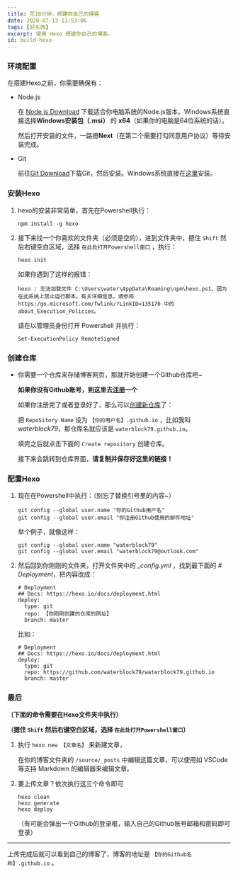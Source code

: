 ```yaml
---
title: 花10分钟，搭建你自己的博客
date: 2020-07-13 13:53:06
tags: [好东西]
excerpt: 使用 Hexo 搭建你自己的博客。
id: build-hexo
---
```


### 环境配置

在搭建Hexo之前，你需要确保有：

* Node.js

  在 [Node.js Download](https://nodejs.org/zh-cn/download/) 下载适合你电脑系统的Node.js版本。Windows系统直接选择**Windows安装包（.msi）** 的 **x64**（如果你的电脑是64位系统的话）。

  然后打开安装的文件，一路摁**Next**（在第二个需要打勾同意用户协议）等待安装完成。

* Git

  前往[Git Download](https://git-scm.com/downloads)下载Git，然后安装。Windows系统直接在[这里](https://git-scm.com/download/win)安装。

### 安装Hexo

1. hexo的安装非常简单，首先在Powershell执行：

   ```
   npm install -g hexo
   ```

2. 接下来找一个你喜欢的文件夹（必须是空的），进到文件夹中，摁住 `Shift` 然后右键空白区域，选择 `在此处打开Powershell窗口` ，执行：

   ```
   hexo init
   ```

   如果你遇到了这样的报错：
   ```
   hexo : 无法加载文件 C:\Users\water\AppData\Roaming\npm\hexo.ps1，因为在此系统上禁止运行脚本。有关详细信息，请参阅 https:/go.microsoft.com/fwlink/?LinkID=135170 中的 about_Execution_Policies。
   ```
   请在以管理员身份打开 Powershell 并执行：
   ```
   Set-ExecutionPolicy RemoteSigned
   ```
### 创建仓库

* 你需要一个仓库来存储博客网页，那就开始创建一个Github仓库吧~

  **如果你没有Github账号，到这里去[注册](https://github.com/join)一个**

  如果你注册完了或者登录好了，那么可以[创建新仓库](https://github.com/new)了：

  把 `RepoSitory Name` 设为 `【你的用户名】.github.io` ，比如我叫*waterblock79*，那仓库名就应该是 `waterblock79.github.io`。

  填完之后就点击下面的 `Create repository` 创建仓库。

  接下来会跳转到仓库界面，**请复制并保存好这里的链接！**

### 配置Hexo

1. 现在在Powershell中执行：（别忘了替换引号里的内容~）

   ```
   git config --global user.name "你的Github用户名"
   git config --global user.email "你注册Github使用的邮件地址"
   ```

   举个例子，就像这样：

   ```
   git config --global user.name "waterblock79"
   git config --global user.email "waterblock79@outlook.com"
   ```

  2. 然后回到你刚刚的文件夹，打开文件夹中的 *_config.yml* ，找到最下面的 *# Deployment*，把内容改成：

     ```
     # Deployment
     ## Docs: https://hexo.io/docs/deployment.html
     deploy:
       type: git
       repo: 【你刚刚创建的仓库的网址】
       branch: master
     ```

     比如：

     ```
     # Deployment
     ## Docs: https://hexo.io/docs/deployment.html
     deploy:
       type: git
       repo: https://github.com/waterblock79/waterblock79.github.io
       branch: master
     ```

### 最后

**（下面的命令需要在Hexo文件夹中执行）**

**（摁住 `Shift` 然后右键空白区域，选择 `在此处打开Powershell窗口`）**

1. 执行 `hexo new 【文章名】` 来新建文章，

   在你的博客文件夹的 `/source/_posts` 中编辑这篇文章，可以使用如 VSCode 等支持 Markdown 的编辑器来编辑文章。

2. 要上传文章？依次执行这三个命令即可

   ```
   hexo clean
   hexo generate
   hexo deploy
   ```

   （有可能会弹出一个Github的登录框，输入自己的Github账号邮箱和密码即可登录）

---

上传完成后就可以看到自己的博客了，博客的地址是 `【你的Github名称】.github.io` 。